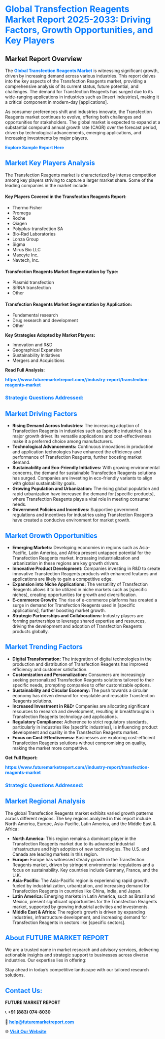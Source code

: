 <h1 style="color: #007BFF;">Global Transfection Reagents Market Report 2025-2033: Driving Factors, Growth Opportunities, and Key Players</h1>

<section id="overview">
<h2>Market Report Overview</h2>
<p>The <a href="https://www.futuremarketreport.com//industry-report/transfection-reagents-market" style="color: #007BFF; text-decoration: none;"><strong>Global Transfection Reagents Market</strong></a> is witnessing significant growth, driven by increasing demand across various industries. This report delves into the key aspects of the Transfection Reagents market, providing a comprehensive analysis of its current status, future potential, and challenges. The demand for Transfection Reagents has surged due to its wide-ranging applications in industries such as [insert industries], making it a critical component in modern-day [applications].</p>
<p>As consumer preferences shift and industries innovate, the Transfection Reagents market continues to evolve, offering both challenges and opportunities for stakeholders. The global market is expected to expand at a substantial compound annual growth rate (CAGR) over the forecast period, driven by technological advancements, emerging applications, and increasing investments by major players.</p>
</section>

<section id="overview">
<p><a href="https://www.futuremarketreport.com//request-sample/reportId=59444" style="color: #007BFF; text-decoration: none;"><strong>Explore Sample Report Here</strong></a></p>
</section>

<section id="key-players">
<h2 style="color: #007BFF;">Market Key Players Analysis</h2>
<p>The Transfection Reagents market is characterized by intense competition among key players striving to capture a larger market share. Some of the leading companies in the market include:</p>
<h4>Key Players Covered in the Transfection Reagents Report:</h4>
<ul><li>Thermo Fisher</li><li>Promega</li><li>Roche</li><li>Qiagen</li><li>Polyplus-transfection SA</li><li>Bio-Rad Laboratories</li><li>Lonza Group</li><li>Sigma</li><li>Mirus Bio LLC</li><li>Maxcyte Inc.</li><li>Navtech, Inc.</li></ul>
<h4>Transfection Reagents Market Segmentation by Type:</h4>
<ul><li>Plasmid transfection</li><li>SiRNA transfection</li><li>Other</li></ul>

<h4>Transfection Reagents Market Segmentation by Application:</h4>
<ul><li>Fundamental research</li><li>Drug research and development</li><li>Other</li></ul>
<p><strong>Key Strategies Adopted by Market Players:</strong></p>
<ul>
<li>Innovation and R&D</li>
<li>Geographical Expansion</li>
<li>Sustainability Initiatives</li>
<li>Mergers and Acquisitions</li>
</ul>
</section>

<section>
<p><strong>Read Full Analysis: </strong></p><a href="https://www.futuremarketreport.com//industry-report/transfection-reagents-market" style="color: #007BFF; text-decoration: none;"><strong>https://www.futuremarketreport.com//industry-report/transfection-reagents-market</strong></a>
<h3 style="color: #007BFF;">Strategic Questions Addressed:</h3>
</section>

<section id="driving-factors">
<h2 style="color: #007BFF;">Market Driving Factors</h2>
<ul>
<li><strong>Rising Demand Across Industries:</strong> The increasing adoption of Transfection Reagents in industries such as [specific industries] is a major growth driver. Its versatile applications and cost-effectiveness make it a preferred choice among manufacturers.</li>
<li><strong>Technological Advancements:</strong> Continuous innovations in production and application technologies have enhanced the efficiency and performance of Transfection Reagents, further boosting market demand.</li>
<li><strong>Sustainability and Eco-Friendly Initiatives:</strong> With growing environmental concerns, the demand for sustainable Transfection Reagents solutions has surged. Companies are investing in eco-friendly variants to align with global sustainability goals.</li>
<li><strong>Growing Population and Urbanization:</strong> The rising global population and rapid urbanization have increased the demand for [specific products], where Transfection Reagents plays a vital role in meeting consumer needs.</li>
<li><strong>Government Policies and Incentives:</strong> Supportive government regulations and incentives for industries using Transfection Reagents have created a conducive environment for market growth.</li>
</ul>
</section>

<section id="growth-opportunities">
<h2 style="color: #007BFF;">Market Growth Opportunities</h2>
<ul>
<li><strong>Emerging Markets:</strong> Developing economies in regions such as Asia-Pacific, Latin America, and Africa present untapped potential for the Transfection Reagents market. Increasing industrialization and urbanization in these regions are key growth drivers.</li>
<li><strong>Innovative Product Development:</strong> Companies investing in R&D to create innovative Transfection Reagents products with enhanced features and applications are likely to gain a competitive edge.</li>
<li><strong>Expansion into Niche Applications:</strong> The versatility of Transfection Reagents allows it to be utilized in niche markets such as [specific niches], creating opportunities for growth and diversification.</li>
<li><strong>E-commerce Growth:</strong> The rise of e-commerce platforms has created a surge in demand for Transfection Reagents used in [specific applications], further boosting market growth.</li>
<li><strong>Strategic Partnerships and Collaborations:</strong> Industry players are forming partnerships to leverage shared expertise and resources, driving the development and adoption of Transfection Reagents products globally.</li>
</ul>
</section>

<section id="trending-factors">
<h2 style="color: #007BFF;">Market Trending Factors</h2>
<ul>
<li><strong>Digital Transformation:</strong> The integration of digital technologies in the production and distribution of Transfection Reagents has improved efficiency and customer satisfaction.</li>
<li><strong>Customization and Personalization:</strong> Consumers are increasingly seeking personalized Transfection Reagents solutions tailored to their specific needs, prompting companies to offer customizable options.</li>
<li><strong>Sustainability and Circular Economy:</strong> The push towards a circular economy has driven demand for recyclable and reusable Transfection Reagents solutions.</li>
<li><strong>Increased Investment in R&D:</strong> Companies are allocating significant resources to research and development, resulting in breakthroughs in Transfection Reagents technology and applications.</li>
<li><strong>Regulatory Compliance:</strong> Adherence to strict regulatory standards, particularly in industries like [specific industries], is influencing product development and quality in the Transfection Reagents market.</li>
<li><strong>Focus on Cost-Effectiveness:</strong> Businesses are exploring cost-efficient Transfection Reagents solutions without compromising on quality, making the market more competitive.</li>
</ul>
</section>

<section>
<p><strong>Get Full Report: </strong></p><a href="https://www.futuremarketreport.com//industry-report/transfection-reagents-market" style="color: #007BFF; text-decoration: none;"><strong>https://www.futuremarketreport.com//industry-report/transfection-reagents-market</strong></a>
<h3 style="color: #007BFF;">Strategic Questions Addressed:</h3>
</section>


<section id="regional-analysis">
<h2 style="color: #007BFF;">Market Regional Analysis</h2>
<p>The global Transfection Reagents market exhibits varied growth patterns across different regions. The key regions analyzed in this report include North America, Europe, Asia-Pacific, Latin America, and the Middle East & Africa:</p>
<ul>
<li><strong>North America:</strong> This region remains a dominant player in the Transfection Reagents market due to its advanced industrial infrastructure and high adoption of new technologies. The U.S. and Canada are leading markets in this region.</li>
<li><strong>Europe:</strong> Europe has witnessed steady growth in the Transfection Reagents market, driven by stringent environmental regulations and a focus on sustainability. Key countries include Germany, France, and the U.K.</li>
<li><strong>Asia-Pacific:</strong> The Asia-Pacific region is experiencing rapid growth, fueled by industrialization, urbanization, and increasing demand for Transfection Reagents in countries like China, India, and Japan.</li>
<li><strong>Latin America:</strong> Emerging markets in Latin America, such as Brazil and Mexico, present significant opportunities for the Transfection Reagents market, supported by growing industrial activities and investments.</li>
<li><strong>Middle East & Africa:</strong> The region’s growth is driven by expanding industries, infrastructure development, and increasing demand for Transfection Reagents in sectors like [specific sectors].</li>
</ul>
</section>

<footer>
<h2 style="color: #007BFF;">About FUTURE MARKET REPORT</h2>
<p>We are a trusted name in market research and advisory services, delivering actionable insights and strategic support to businesses across diverse industries. Our expertise lies in offering:</p>

<p>Stay ahead in today’s competitive landscape with our tailored research solutions.</p>

<h2 style="color: #007BFF;">Contact Us:</h2>
<p><strong>FUTURE MARKET REPORT</strong></p>
<p>📞 <strong>+91 (883) 074-8030</strong></p>
<p>📧 <strong><a href="mailto:help@futuremarketreport.com" style="color: #007BFF;">help@futuremarketreport.com</a></strong></p>
<p>🌐 <strong><a href="https://www.futuremarketreport.com/" style="color: #007BFF;">Visit Our Website</a></strong></p>
</footer>